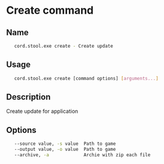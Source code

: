 # Create command

## Name
```sh
   cord.stool.exe create - Create update
```

## Usage
```sh
   cord.stool.exe create [command options] [arguments...]
```

## Description
   Create update for application

## Options
```sh
   --source value, -s value  Path to game
   --output value, -o value  Path to game
   --archive, -a             Archie with zip each file
```

